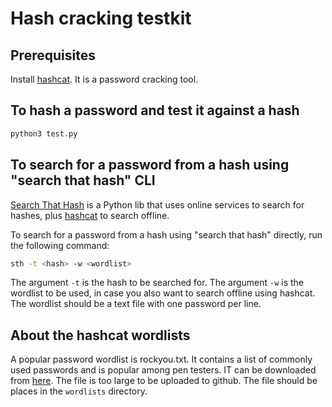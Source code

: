 # Hash cracking testkit

## Prerequisites

Install [hashcat](https://hashcat.net/hashcat/). It is a password cracking tool.


## To hash a password and test it against a hash

```bash
python3 test.py
```

## To search for a password from a hash using "search that hash" CLI

[Search That Hash](https://github.com/HashPals/Search-That-Hash) is a Python lib that uses online services to search for hashes, plus [hashcat](https://hashcat.net/hashcat/) to search offline.

To search for a password from a hash using "search that hash" directly, run the following command:
```bash
sth -t <hash> -w <wordlist>
```
The argument `-t` is the hash to be searched for. The argument `-w` is the wordlist to be used, in case you also want to search offline using hashcat. The wordlist should be a text file with one password per line.

## About the hashcat wordlists

A popular password wordlist is rockyou.txt. It contains a list of commonly used passwords and is popular among pen testers.
IT can be downloaded from [here](https://www.kaggle.com/datasets/wjburns/common-password-list-rockyoutxt/download?datasetVersionNumber=1). The file is too large to be uploaded to github.
The file should be places in the `wordlists` directory.
